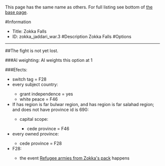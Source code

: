 This page has the same name as others. For full listing see bottom of [the base page](zokka_falls.md).

#Information
 - Title: Zokka Falls
 - ID: zokka_jaddari_war.3
#Description
Zokka Falls
#Options

___
##The fight is not yet lost.

###AI weighting:
AI weights this option at 1


###Efects:<ul><li>switch tag = F28</li><li>every subject country:</li><ul><li>grant independence = yes</li><li>white peace = F46</li></ul><li>If has region is far bulwar region, and has region is far salahad region; and does not have province id is 690:</li><ul><li>capital scope:</li><ul><li>cede province = F46</li></ul></ul><li>every owned province:</li><ul><li>cede province = F28</li></ul><li>F28:</li><ul><li>the event [Refugee armies from Zokka's pack](../events/refugee_armies_from_zokka_s_pack.md) happens</li></ul></ul>
